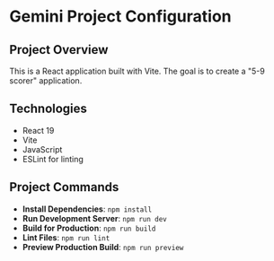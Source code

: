 # Gemini Project Configuration

## Project Overview

This is a React application built with Vite. The goal is to create a "5-9 scorer" application.

## Technologies

- React 19
- Vite
- JavaScript
- ESLint for linting

## Project Commands

- **Install Dependencies**: `npm install`
- **Run Development Server**: `npm run dev`
- **Build for Production**: `npm run build`
- **Lint Files**: `npm run lint`
- **Preview Production Build**: `npm run preview`
